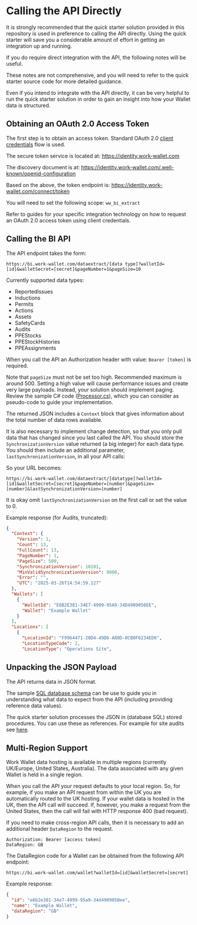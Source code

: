 # Calling the API Directly

It is strongly recommended that the quick starter solution provided in this repository is used in preference to calling the API directly. Using the quick starter will save you a considerable amount of effort in getting an integration up and running.

If you do require direct integration with the API, the following notes will be useful.

These notes are not comprehensive, and you will need to refer to the quick starter source code for more detailed guidance.

Even if you intend to integrate with the API directly, it can be very helpful to run the quick starter solution in order to gain an insight into how your Wallet data is structured.

## Obtaining an OAuth 2.0 Access Token

The first step is to obtain an access token.
Standard OAuth 2.0 [client credentials](https://oauth.net/2/grant-types/client-credentials/) flow is used.

The secure token service is located at: <https://identity.work-wallet.com>

The discovery document is at: <https://identity.work-wallet.com/.well-known/openid-configuration>

Based on the above, the token endpoint is: <https://identity.work-wallet.com/connect/token>

You will need to set the following scope: `ww_bi_extract`

Refer to guides for your specific integration technology on how to request an OAuth 2.0 access token using client credentials.

## Calling the BI API

The API endpoint takes the form:

`https://bi.work-wallet.com/dataextract/[data type]?walletId=[id]&walletSecret=[secret]&pageNumber=1&pageSize=10`

Currently supported data types:

* ReportedIssues
* Inductions
* Permits
* Actions
* Assets
* SafetyCards
* Audits
* PPEStocks
* PPEStockHistories
* PPEAssignments

When you call the API an Authorization header with value: `Bearer [token]` is required.

Note that `pageSize` must not be set too high. Recommended maximum is around 500. Setting a high value will cause performance issues and create very large payloads. Instead, your solution should implement paging. Review the sample C# code ([Processor.cs](https://github.com/work-wallet/BIClient/blob/main/SampleCode/WorkWallet.BI.ClientServices/Processor/ProcessorService.cs)), which you can consider as pseudo-code to guide your implementation.

The returned JSON includes a `Context` block that gives information about the total number of data rows available.

It is also necessary to implement change detection, so that you only pull data that has changed since you last called the API. You should store the `SynchronizationVersion` value returned (a big integer) for each data type. You should then include an additional parameter, `lastSynchronizationVersion`, in all your API calls:

So your URL becomes:

`https://bi.work-wallet.com/dataextract/[datatype]?walletId=[id]&walletSecret=[secret]&pageNumber=[number]&pageSize=[number]&lastSynchronizationVersion=[number]`

It is okay omit `lastSynchronizationVersion` on the first call or set the value to 0.

Example response (for Audits, truncated):

```json
{
  "Context": {
    "Version": 1,
    "Count": 13,
    "FullCount": 13,
    "PageNumber": 1,
    "PageSize": 500,
    "SynchronizationVersion": 10101,
    "MinValidSynchronizationVersion": 9000,
    "Error": "",
    "UTC": "2025-03-26T14:54:59.127"
  },
  "Wallets": [
    {
      "WalletId": "E6B2E381-34E7-4999-95A9-34D4909050EE",
      "Wallet": "Example Wallet"
    }
  ],
  "Locations": [
    {
      "LocationId": "F9964471-20D4-49D6-A80D-0CB0F6234ED6",
      "LocationTypeCode": 2,
      "LocationType": "Operations Site",
```

## Unpacking the JSON Payload

The API returns data in JSON format.

The sample [SQL database schema](https://github.com/work-wallet/BIClient/tree/main/SampleCode/WorkWallet.BI.ClientDatabaseDeploy/Scripts/Schema) can be use to guide you in understanding what data to expect from the API (including providing reference data values).

The quick starter solution processes the JSON in (database SQL) stored procedures. You can use these as references. For example for site audits see [here](https://github.com/work-wallet/BIClient/blob/main/SampleCode/WorkWallet.BI.ClientDatabaseDeploy/Scripts/StoredProcedures/mart.ETL_LoadSiteAudits.sql).

## Multi-Region Support

Work Wallet data hosting is available in multiple regions (currently UK/Europe, United States, Australia).
The data associated with any given Wallet is held in a single region.

When you call the API your request defaults to your local region.
So, for example, if you make an API request from within the UK you are automatically routed to the UK hosting. If your wallet data is hosted in the UK, then the API call will succeed. If, however, you make a request from the United States, then the call will fail with HTTP response 400 (bad request).

If you need to make cross-region API calls, then it is necessary to add an additional header `DataRegion` to the request.

```text
Authorization: Bearer [access token]
DataRegion: GB
```

The DataRegion code for a Wallet can be obtained from the following API endpoint:

`https://bi.work-wallet.com/wallet?walletId=[id]&walletSecret=[secret]`

Example response:

```json
{
  "id": "e6b2e381-34e7-4999-95a9-34d4909050ee",
  "name": "Example Wallet",
  "dataRegion": "GB"
}
```
